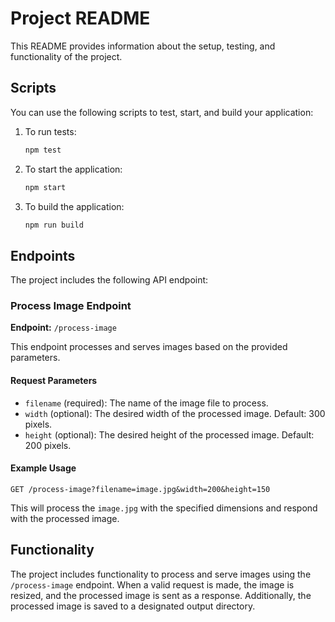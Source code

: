 # Project README

This README provides information about the setup, testing, and functionality of the project.

## Scripts

You can use the following scripts to test, start, and build your application:

1. To run tests:
   ```sh
   npm test
   ```

2. To start the application:
   ```sh
   npm start
   ```

3. To build the application:
   ```sh
   npm run build
   ```

## Endpoints

The project includes the following API endpoint:

### Process Image Endpoint

**Endpoint:** `/process-image`

This endpoint processes and serves images based on the provided parameters.

#### Request Parameters

- `filename` (required): The name of the image file to process.
- `width` (optional): The desired width of the processed image. Default: 300 pixels.
- `height` (optional): The desired height of the processed image. Default: 200 pixels.

#### Example Usage

```http
GET /process-image?filename=image.jpg&width=200&height=150
```

This will process the `image.jpg` with the specified dimensions and respond with the processed image.

## Functionality

The project includes functionality to process and serve images using the `/process-image` endpoint. When a valid request is made, the image is resized, and the processed image is sent as a response. Additionally, the processed image is saved to a designated output directory.
